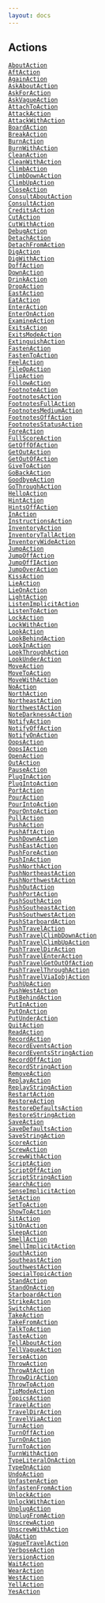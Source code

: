 ```yaml
---
layout: docs
---
```

## Actions

<a href="object/AboutAction.html"
target="main"><code>AboutAction</code></a>  
<a href="object/AftAction.html" target="main"><code>AftAction</code></a>  
<a href="object/AgainAction.html"
target="main"><code>AgainAction</code></a>  
<a href="object/AskAboutAction.html"
target="main"><code>AskAboutAction</code></a>  
<a href="object/AskForAction.html"
target="main"><code>AskForAction</code></a>  
<a href="object/AskVagueAction.html"
target="main"><code>AskVagueAction</code></a>  
<a href="object/AttachToAction.html"
target="main"><code>AttachToAction</code></a>  
<a href="object/AttackAction.html"
target="main"><code>AttackAction</code></a>  
<a href="object/AttackWithAction.html"
target="main"><code>AttackWithAction</code></a>  
<a href="object/BoardAction.html"
target="main"><code>BoardAction</code></a>  
<a href="object/BreakAction.html"
target="main"><code>BreakAction</code></a>  
<a href="object/BurnAction.html"
target="main"><code>BurnAction</code></a>  
<a href="object/BurnWithAction.html"
target="main"><code>BurnWithAction</code></a>  
<a href="object/CleanAction.html"
target="main"><code>CleanAction</code></a>  
<a href="object/CleanWithAction.html"
target="main"><code>CleanWithAction</code></a>  
<a href="object/ClimbAction.html"
target="main"><code>ClimbAction</code></a>  
<a href="object/ClimbDownAction.html"
target="main"><code>ClimbDownAction</code></a>  
<a href="object/ClimbUpAction.html"
target="main"><code>ClimbUpAction</code></a>  
<a href="object/CloseAction.html"
target="main"><code>CloseAction</code></a>  
<a href="object/ConsultAboutAction.html"
target="main"><code>ConsultAboutAction</code></a>  
<a href="object/ConsultAction.html"
target="main"><code>ConsultAction</code></a>  
<a href="object/CreditsAction.html"
target="main"><code>CreditsAction</code></a>  
<a href="object/CutAction.html" target="main"><code>CutAction</code></a>  
<a href="object/CutWithAction.html"
target="main"><code>CutWithAction</code></a>  
<a href="object/DebugAction.html"
target="main"><code>DebugAction</code></a>  
<a href="object/DetachAction.html"
target="main"><code>DetachAction</code></a>  
<a href="object/DetachFromAction.html"
target="main"><code>DetachFromAction</code></a>  
<a href="object/DigAction.html" target="main"><code>DigAction</code></a>  
<a href="object/DigWithAction.html"
target="main"><code>DigWithAction</code></a>  
<a href="object/DoffAction.html"
target="main"><code>DoffAction</code></a>  
<a href="object/DownAction.html"
target="main"><code>DownAction</code></a>  
<a href="object/DrinkAction.html"
target="main"><code>DrinkAction</code></a>  
<a href="object/DropAction.html"
target="main"><code>DropAction</code></a>  
<a href="object/EastAction.html"
target="main"><code>EastAction</code></a>  
<a href="object/EatAction.html" target="main"><code>EatAction</code></a>  
<a href="object/EnterAction.html"
target="main"><code>EnterAction</code></a>  
<a href="object/EnterOnAction.html"
target="main"><code>EnterOnAction</code></a>  
<a href="object/ExamineAction.html"
target="main"><code>ExamineAction</code></a>  
<a href="object/ExitsAction.html"
target="main"><code>ExitsAction</code></a>  
<a href="object/ExitsModeAction.html"
target="main"><code>ExitsModeAction</code></a>  
<a href="object/ExtinguishAction.html"
target="main"><code>ExtinguishAction</code></a>  
<a href="object/FastenAction.html"
target="main"><code>FastenAction</code></a>  
<a href="object/FastenToAction.html"
target="main"><code>FastenToAction</code></a>  
<a href="object/FeelAction.html"
target="main"><code>FeelAction</code></a>  
<a href="object/FileOpAction.html"
target="main"><code>FileOpAction</code></a>  
<a href="object/FlipAction.html"
target="main"><code>FlipAction</code></a>  
<a href="object/FollowAction.html"
target="main"><code>FollowAction</code></a>  
<a href="object/FootnoteAction.html"
target="main"><code>FootnoteAction</code></a>  
<a href="object/FootnotesAction.html"
target="main"><code>FootnotesAction</code></a>  
<a href="object/FootnotesFullAction.html"
target="main"><code>FootnotesFullAction</code></a>  
<a href="object/FootnotesMediumAction.html"
target="main"><code>FootnotesMediumAction</code></a>  
<a href="object/FootnotesOffAction.html"
target="main"><code>FootnotesOffAction</code></a>  
<a href="object/FootnotesStatusAction.html"
target="main"><code>FootnotesStatusAction</code></a>  
<a href="object/ForeAction.html"
target="main"><code>ForeAction</code></a>  
<a href="object/FullScoreAction.html"
target="main"><code>FullScoreAction</code></a>  
<a href="object/GetOffOfAction.html"
target="main"><code>GetOffOfAction</code></a>  
<a href="object/GetOutAction.html"
target="main"><code>GetOutAction</code></a>  
<a href="object/GetOutOfAction.html"
target="main"><code>GetOutOfAction</code></a>  
<a href="object/GiveToAction.html"
target="main"><code>GiveToAction</code></a>  
<a href="object/GoBackAction.html"
target="main"><code>GoBackAction</code></a>  
<a href="object/GoodbyeAction.html"
target="main"><code>GoodbyeAction</code></a>  
<a href="object/GoThroughAction.html"
target="main"><code>GoThroughAction</code></a>  
<a href="object/HelloAction.html"
target="main"><code>HelloAction</code></a>  
<a href="object/HintAction.html"
target="main"><code>HintAction</code></a>  
<a href="object/HintsOffAction.html"
target="main"><code>HintsOffAction</code></a>  
<a href="object/InAction.html" target="main"><code>InAction</code></a>  
<a href="object/InstructionsAction.html"
target="main"><code>InstructionsAction</code></a>  
<a href="object/InventoryAction.html"
target="main"><code>InventoryAction</code></a>  
<a href="object/InventoryTallAction.html"
target="main"><code>InventoryTallAction</code></a>  
<a href="object/InventoryWideAction.html"
target="main"><code>InventoryWideAction</code></a>  
<a href="object/JumpAction.html"
target="main"><code>JumpAction</code></a>  
<a href="object/JumpOffAction.html"
target="main"><code>JumpOffAction</code></a>  
<a href="object/JumpOffIAction.html"
target="main"><code>JumpOffIAction</code></a>  
<a href="object/JumpOverAction.html"
target="main"><code>JumpOverAction</code></a>  
<a href="object/KissAction.html"
target="main"><code>KissAction</code></a>  
<a href="object/LieAction.html" target="main"><code>LieAction</code></a>  
<a href="object/LieOnAction.html"
target="main"><code>LieOnAction</code></a>  
<a href="object/LightAction.html"
target="main"><code>LightAction</code></a>  
<a href="object/ListenImplicitAction.html"
target="main"><code>ListenImplicitAction</code></a>  
<a href="object/ListenToAction.html"
target="main"><code>ListenToAction</code></a>  
<a href="object/LockAction.html"
target="main"><code>LockAction</code></a>  
<a href="object/LockWithAction.html"
target="main"><code>LockWithAction</code></a>  
<a href="object/LookAction.html"
target="main"><code>LookAction</code></a>  
<a href="object/LookBehindAction.html"
target="main"><code>LookBehindAction</code></a>  
<a href="object/LookInAction.html"
target="main"><code>LookInAction</code></a>  
<a href="object/LookThroughAction.html"
target="main"><code>LookThroughAction</code></a>  
<a href="object/LookUnderAction.html"
target="main"><code>LookUnderAction</code></a>  
<a href="object/MoveAction.html"
target="main"><code>MoveAction</code></a>  
<a href="object/MoveToAction.html"
target="main"><code>MoveToAction</code></a>  
<a href="object/MoveWithAction.html"
target="main"><code>MoveWithAction</code></a>  
<a href="object/NoAction.html" target="main"><code>NoAction</code></a>  
<a href="object/NorthAction.html"
target="main"><code>NorthAction</code></a>  
<a href="object/NortheastAction.html"
target="main"><code>NortheastAction</code></a>  
<a href="object/NorthwestAction.html"
target="main"><code>NorthwestAction</code></a>  
<a href="object/NoteDarknessAction.html"
target="main"><code>NoteDarknessAction</code></a>  
<a href="object/NotifyAction.html"
target="main"><code>NotifyAction</code></a>  
<a href="object/NotifyOffAction.html"
target="main"><code>NotifyOffAction</code></a>  
<a href="object/NotifyOnAction.html"
target="main"><code>NotifyOnAction</code></a>  
<a href="object/OopsAction.html"
target="main"><code>OopsAction</code></a>  
<a href="object/OopsIAction.html"
target="main"><code>OopsIAction</code></a>  
<a href="object/OpenAction.html"
target="main"><code>OpenAction</code></a>  
<a href="object/OutAction.html" target="main"><code>OutAction</code></a>  
<a href="object/PauseAction.html"
target="main"><code>PauseAction</code></a>  
<a href="object/PlugInAction.html"
target="main"><code>PlugInAction</code></a>  
<a href="object/PlugIntoAction.html"
target="main"><code>PlugIntoAction</code></a>  
<a href="object/PortAction.html"
target="main"><code>PortAction</code></a>  
<a href="object/PourAction.html"
target="main"><code>PourAction</code></a>  
<a href="object/PourIntoAction.html"
target="main"><code>PourIntoAction</code></a>  
<a href="object/PourOntoAction.html"
target="main"><code>PourOntoAction</code></a>  
<a href="object/PullAction.html"
target="main"><code>PullAction</code></a>  
<a href="object/PushAction.html"
target="main"><code>PushAction</code></a>  
<a href="object/PushAftAction.html"
target="main"><code>PushAftAction</code></a>  
<a href="object/PushDownAction.html"
target="main"><code>PushDownAction</code></a>  
<a href="object/PushEastAction.html"
target="main"><code>PushEastAction</code></a>  
<a href="object/PushForeAction.html"
target="main"><code>PushForeAction</code></a>  
<a href="object/PushInAction.html"
target="main"><code>PushInAction</code></a>  
<a href="object/PushNorthAction.html"
target="main"><code>PushNorthAction</code></a>  
<a href="object/PushNortheastAction.html"
target="main"><code>PushNortheastAction</code></a>  
<a href="object/PushNorthwestAction.html"
target="main"><code>PushNorthwestAction</code></a>  
<a href="object/PushOutAction.html"
target="main"><code>PushOutAction</code></a>  
<a href="object/PushPortAction.html"
target="main"><code>PushPortAction</code></a>  
<a href="object/PushSouthAction.html"
target="main"><code>PushSouthAction</code></a>  
<a href="object/PushSoutheastAction.html"
target="main"><code>PushSoutheastAction</code></a>  
<a href="object/PushSouthwestAction.html"
target="main"><code>PushSouthwestAction</code></a>  
<a href="object/PushStarboardAction.html"
target="main"><code>PushStarboardAction</code></a>  
<a href="object/PushTravelAction.html"
target="main"><code>PushTravelAction</code></a>  
<a href="object/PushTravelClimbDownAction.html"
target="main"><code>PushTravelClimbDownAction</code></a>  
<a href="object/PushTravelClimbUpAction.html"
target="main"><code>PushTravelClimbUpAction</code></a>  
<a href="object/PushTravelDirAction.html"
target="main"><code>PushTravelDirAction</code></a>  
<a href="object/PushTravelEnterAction.html"
target="main"><code>PushTravelEnterAction</code></a>  
<a href="object/PushTravelGetOutOfAction.html"
target="main"><code>PushTravelGetOutOfAction</code></a>  
<a href="object/PushTravelThroughAction.html"
target="main"><code>PushTravelThroughAction</code></a>  
<a href="object/PushTravelViaIobjAction.html"
target="main"><code>PushTravelViaIobjAction</code></a>  
<a href="object/PushUpAction.html"
target="main"><code>PushUpAction</code></a>  
<a href="object/PushWestAction.html"
target="main"><code>PushWestAction</code></a>  
<a href="object/PutBehindAction.html"
target="main"><code>PutBehindAction</code></a>  
<a href="object/PutInAction.html"
target="main"><code>PutInAction</code></a>  
<a href="object/PutOnAction.html"
target="main"><code>PutOnAction</code></a>  
<a href="object/PutUnderAction.html"
target="main"><code>PutUnderAction</code></a>  
<a href="object/QuitAction.html"
target="main"><code>QuitAction</code></a>  
<a href="object/ReadAction.html"
target="main"><code>ReadAction</code></a>  
<a href="object/RecordAction.html"
target="main"><code>RecordAction</code></a>  
<a href="object/RecordEventsAction.html"
target="main"><code>RecordEventsAction</code></a>  
<a href="object/RecordEventsStringAction.html"
target="main"><code>RecordEventsStringAction</code></a>  
<a href="object/RecordOffAction.html"
target="main"><code>RecordOffAction</code></a>  
<a href="object/RecordStringAction.html"
target="main"><code>RecordStringAction</code></a>  
<a href="object/RemoveAction.html"
target="main"><code>RemoveAction</code></a>  
<a href="object/ReplayAction.html"
target="main"><code>ReplayAction</code></a>  
<a href="object/ReplayStringAction.html"
target="main"><code>ReplayStringAction</code></a>  
<a href="object/RestartAction.html"
target="main"><code>RestartAction</code></a>  
<a href="object/RestoreAction.html"
target="main"><code>RestoreAction</code></a>  
<a href="object/RestoreDefaultsAction.html"
target="main"><code>RestoreDefaultsAction</code></a>  
<a href="object/RestoreStringAction.html"
target="main"><code>RestoreStringAction</code></a>  
<a href="object/SaveAction.html"
target="main"><code>SaveAction</code></a>  
<a href="object/SaveDefaultsAction.html"
target="main"><code>SaveDefaultsAction</code></a>  
<a href="object/SaveStringAction.html"
target="main"><code>SaveStringAction</code></a>  
<a href="object/ScoreAction.html"
target="main"><code>ScoreAction</code></a>  
<a href="object/ScrewAction.html"
target="main"><code>ScrewAction</code></a>  
<a href="object/ScrewWithAction.html"
target="main"><code>ScrewWithAction</code></a>  
<a href="object/ScriptAction.html"
target="main"><code>ScriptAction</code></a>  
<a href="object/ScriptOffAction.html"
target="main"><code>ScriptOffAction</code></a>  
<a href="object/ScriptStringAction.html"
target="main"><code>ScriptStringAction</code></a>  
<a href="object/SearchAction.html"
target="main"><code>SearchAction</code></a>  
<a href="object/SenseImplicitAction.html"
target="main"><code>SenseImplicitAction</code></a>  
<a href="object/SetAction.html" target="main"><code>SetAction</code></a>  
<a href="object/SetToAction.html"
target="main"><code>SetToAction</code></a>  
<a href="object/ShowToAction.html"
target="main"><code>ShowToAction</code></a>  
<a href="object/SitAction.html" target="main"><code>SitAction</code></a>  
<a href="object/SitOnAction.html"
target="main"><code>SitOnAction</code></a>  
<a href="object/SleepAction.html"
target="main"><code>SleepAction</code></a>  
<a href="object/SmellAction.html"
target="main"><code>SmellAction</code></a>  
<a href="object/SmellImplicitAction.html"
target="main"><code>SmellImplicitAction</code></a>  
<a href="object/SouthAction.html"
target="main"><code>SouthAction</code></a>  
<a href="object/SoutheastAction.html"
target="main"><code>SoutheastAction</code></a>  
<a href="object/SouthwestAction.html"
target="main"><code>SouthwestAction</code></a>  
<a href="object/SpecialTopicAction.html"
target="main"><code>SpecialTopicAction</code></a>  
<a href="object/StandAction.html"
target="main"><code>StandAction</code></a>  
<a href="object/StandOnAction.html"
target="main"><code>StandOnAction</code></a>  
<a href="object/StarboardAction.html"
target="main"><code>StarboardAction</code></a>  
<a href="object/StrikeAction.html"
target="main"><code>StrikeAction</code></a>  
<a href="object/SwitchAction.html"
target="main"><code>SwitchAction</code></a>  
<a href="object/TakeAction.html"
target="main"><code>TakeAction</code></a>  
<a href="object/TakeFromAction.html"
target="main"><code>TakeFromAction</code></a>  
<a href="object/TalkToAction.html"
target="main"><code>TalkToAction</code></a>  
<a href="object/TasteAction.html"
target="main"><code>TasteAction</code></a>  
<a href="object/TellAboutAction.html"
target="main"><code>TellAboutAction</code></a>  
<a href="object/TellVagueAction.html"
target="main"><code>TellVagueAction</code></a>  
<a href="object/TerseAction.html"
target="main"><code>TerseAction</code></a>  
<a href="object/ThrowAction.html"
target="main"><code>ThrowAction</code></a>  
<a href="object/ThrowAtAction.html"
target="main"><code>ThrowAtAction</code></a>  
<a href="object/ThrowDirAction.html"
target="main"><code>ThrowDirAction</code></a>  
<a href="object/ThrowToAction.html"
target="main"><code>ThrowToAction</code></a>  
<a href="object/TipModeAction.html"
target="main"><code>TipModeAction</code></a>  
<a href="object/TopicsAction.html"
target="main"><code>TopicsAction</code></a>  
<a href="object/TravelAction.html"
target="main"><code>TravelAction</code></a>  
<a href="object/TravelDirAction.html"
target="main"><code>TravelDirAction</code></a>  
<a href="object/TravelViaAction.html"
target="main"><code>TravelViaAction</code></a>  
<a href="object/TurnAction.html"
target="main"><code>TurnAction</code></a>  
<a href="object/TurnOffAction.html"
target="main"><code>TurnOffAction</code></a>  
<a href="object/TurnOnAction.html"
target="main"><code>TurnOnAction</code></a>  
<a href="object/TurnToAction.html"
target="main"><code>TurnToAction</code></a>  
<a href="object/TurnWithAction.html"
target="main"><code>TurnWithAction</code></a>  
<a href="object/TypeLiteralOnAction.html"
target="main"><code>TypeLiteralOnAction</code></a>  
<a href="object/TypeOnAction.html"
target="main"><code>TypeOnAction</code></a>  
<a href="object/UndoAction.html"
target="main"><code>UndoAction</code></a>  
<a href="object/UnfastenAction.html"
target="main"><code>UnfastenAction</code></a>  
<a href="object/UnfastenFromAction.html"
target="main"><code>UnfastenFromAction</code></a>  
<a href="object/UnlockAction.html"
target="main"><code>UnlockAction</code></a>  
<a href="object/UnlockWithAction.html"
target="main"><code>UnlockWithAction</code></a>  
<a href="object/UnplugAction.html"
target="main"><code>UnplugAction</code></a>  
<a href="object/UnplugFromAction.html"
target="main"><code>UnplugFromAction</code></a>  
<a href="object/UnscrewAction.html"
target="main"><code>UnscrewAction</code></a>  
<a href="object/UnscrewWithAction.html"
target="main"><code>UnscrewWithAction</code></a>  
<a href="object/UpAction.html" target="main"><code>UpAction</code></a>  
<a href="object/VagueTravelAction.html"
target="main"><code>VagueTravelAction</code></a>  
<a href="object/VerboseAction.html"
target="main"><code>VerboseAction</code></a>  
<a href="object/VersionAction.html"
target="main"><code>VersionAction</code></a>  
<a href="object/WaitAction.html"
target="main"><code>WaitAction</code></a>  
<a href="object/WearAction.html"
target="main"><code>WearAction</code></a>  
<a href="object/WestAction.html"
target="main"><code>WestAction</code></a>  
<a href="object/YellAction.html"
target="main"><code>YellAction</code></a>  
<a href="object/YesAction.html" target="main"><code>YesAction</code></a>  
